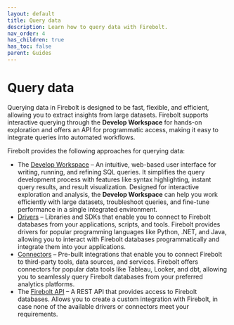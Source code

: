 ```yaml
---
layout: default
title: Query data
description: Learn how to query data with Firebolt.
nav_order: 4
has_children: true
has_toc: false
parent: Guides
---
```


# Query data

Querying data in Firebolt is designed to be fast, flexible, and efficient, allowing you to extract insights from large datasets. Firebolt supports interactive querying through the **Develop Workspace** for hands-on exploration and offers an API for programmatic access, making it easy to integrate queries into automated workflows. 

Firebolt provides the following approaches for querying data: 

* The [Develop Workspace](using-the-develop-workspace.md) &ndash; An intuitive, web-based user interface for writing, running, and refining SQL queries. It simplifies the query development process with features like syntax highlighting, instant query results, and result visualization. Designed for interactive exploration and analysis, the **Develop Workspace** can help you work efficiently with large datasets, troubleshoot queries, and fine-tune performance in a single integrated environment.
* [Drivers](../developing-with-firebolt/index.md) &ndash; Libraries and SDKs that enable you to connect to Firebolt databases from your applications, scripts, and tools. Firebolt provides drivers for popular programming languages like Python, .NET, and Java, allowing you to interact with Firebolt databases programmatically and integrate them into your applications.
* [Connectors](../integrations/integrations.md) &ndash; Pre-built integrations that enable you to connect Firebolt to third-party tools, data sources, and services. Firebolt offers connectors for popular data tools like Tableau, Looker, and dbt, allowing you to seamlessly query Firebolt databases from your preferred analytics platforms.
* The [Firebolt API](using-the-api.md) &ndash; A REST API that provides access to Firebolt databases. Allows you to create a custom integration with Firebolt, in case none of the available drivers or connectors meet your requirements.
